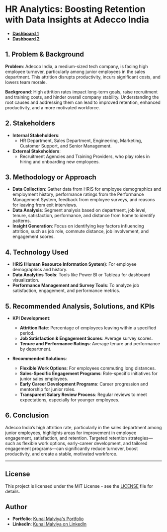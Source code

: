 # HR Analytics: Boosting Retention with Data Insights at Adecco India

- **[Dashboard 1](https://drive.google.com/file/d/1FlJP0xIpoZZnXha7DpOA8L_sycvxYMRP/view?usp=sharing)**
- **[Dashboard 2](https://drive.google.com/file/d/1d6eOt1kKhGTp5fWGUTqkdpnXGOPN3J3b/view?usp=sharing)**

## 1. Problem & Background
**Problem**: Adecco India, a medium-sized tech company, is facing high employee turnover, particularly among junior employees in the sales department. This attrition disrupts productivity, incurs significant costs, and lowers team morale.

**Background**: High attrition rates impact long-term goals, raise recruitment and training costs, and hinder overall company stability. Understanding the root causes and addressing them can lead to improved retention, enhanced productivity, and a more motivated workforce.

## 2. Stakeholders
- **Internal Stakeholders**:
  - HR Department, Sales Department, Engineering, Marketing, Customer Support, and Senior Management.
- **External Stakeholders**:
  - Recruitment Agencies and Training Providers, who play roles in hiring and onboarding new employees.

## 3. Methodology or Approach
- **Data Collection**: Gather data from HRIS for employee demographics and employment history, performance ratings from the Performance Management System, feedback from employee surveys, and reasons for leaving from exit interviews.
- **Data Analysis**: Segment analysis based on department, job level, tenure, satisfaction, performance, and distance from home to identify patterns.
- **Insight Generation**: Focus on identifying key factors influencing attrition, such as job role, commute distance, job involvement, and engagement scores.

## 4. Technology Used
- **HRIS (Human Resource Information System)**: For employee demographics and history.
- **Data Analytics Tools**: Tools like Power BI or Tableau for dashboard visualization.
- **Performance Management and Survey Tools**: To analyze job satisfaction, engagement, and performance metrics.

## 5. Recommended Analysis, Solutions, and KPIs
- **KPI Development**:
  - **Attrition Rate**: Percentage of employees leaving within a specified period.
  - **Job Satisfaction & Engagement Scores**: Average survey scores.
  - **Tenure and Performance Ratings**: Average tenure and performance by department.

- **Recommended Solutions**:
  - **Flexible Work Options**: For employees commuting long distances.
  - **Sales-Specific Engagement Programs**: Role-specific initiatives for junior sales employees.
  - **Early Career Development Programs**: Career progression and mentorship for junior roles.
  - **Transparent Salary Review Process**: Regular reviews to meet expectations, especially for younger employees.

## 6. Conclusion
Adecco India’s high attrition rate, particularly in the sales department among junior employees, highlights areas for improvement in employee engagement, satisfaction, and retention. Targeted retention strategies—such as flexible work options, early-career development, and tailored engagement programs—can significantly reduce turnover, boost productivity, and create a stable, motivated workforce.

---

## License
This project is licensed under the MIT License - see the [LICENSE](LICENSE) file for details.

## Author
- **Portfolio**: [Kunal Malviya's Portfolio](https://peerlist.io/kunalmalviya06)
- **LinkedIn**: [Kunal Malviya on LinkedIn](https://www.linkedin.com/in/kunal-malviya-0b6340289/details/skills/)
